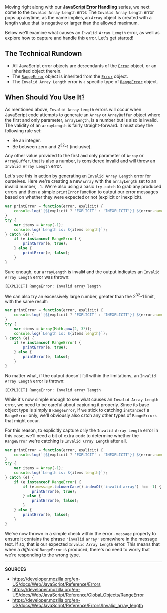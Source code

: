 Moving right along with our __JavaScript Error Handling__ series, we next come to the `Invalid Array Length` error.  The `Invalid Array Length` error pops up anytime, as the name implies, an `Array` object is created with a length value that is negative or larger than the allowed maximum.

Below we'll examine what causes an `Invalid Array Length` error, as well as explore how to capture and handle this error.  Let's get started!

## The Technical Rundown

- All JavaScript error objects are descendants of the [`Error`] object, or an inherited object therein.
- The [`RangeError`] object is inherited from the [`Error`] object.
- The `Invalid Array Length` error is a specific type of [`RangeError`] object.

## When Should You Use It?

As mentioned above, `Invalid Array Length` errors will occur when JavaScript code attempts to generate an `Array` or `ArrayBuffer` object where the first and only parameter, `arrayLength`, is a number but is also is invalid.  The validity of an `arrayLength` is fairly straight-forward.  It must obey the following rule set:

- Be an integer.
- Be between zero and 2<sup>32</sup>-1 (inclusive).

Any other value provided to the first and only parameter of `Array` or `ArrayBuffer`, that is also a number, is considered invalid and will throw an `Invalid Array Length` error.

Let's see this in action by generating an `Invalid Array Length` error for ourselves.  Here we're creating a new `Array` with the `arrayLength` set to an invalid number, `-1`.  We're also using a basic `try-catch` to grab any produced errors and then a simple `printError` function to output our error messages based on whether they were expected or not (explicit or inexplicit).

```js
var printError = function(error, explicit) {
    console.log(`[${explicit ? 'EXPLICIT' : 'INEXPLICIT'}] ${error.name}: ${error.message}`);
}
try {
    var items = Array(-1);
    console.log(`Length is: ${items.length}`);
} catch (e) {
    if (e instanceof RangeError) {
        printError(e, true);
    } else {
        printError(e, false);
    }
}
```
Sure enough, our `arrayLength` is invalid and the output indicates an `Invalid Array Length` error was thrown:

```
[EXPLICIT] RangeError: Invalid array length
```

We can also try an excessively large number, greater than the 2<sup>32</sup>-1 limit, with the same result:

```js
var printError = function(error, explicit) {
    console.log(`[${explicit ? 'EXPLICIT' : 'INEXPLICIT'}] ${error.name}: ${error.message}`);
}
try {
    var items = Array(Math.pow(2, 32));
    console.log(`Length is: ${items.length}`);
} catch (e) {
    if (e instanceof RangeError) {
        printError(e, true);
    } else {
        printError(e, false);
    }
}
```

No matter what, if the output doesn't fall within the limitations, an `Invalid Array Length` error is thrown:

```
[EXPLICIT] RangeError: Invalid array length
```

While it's now simple enough to see what causes an `Invalid Array Length` error, we need to be careful about capturing it properly.  Since its base object type is simply a `RangeError`, if we stick to catching `instanceof` a `RangeError` only, we'll obviously also catch any other types of `RangeErrors` that might occur.

For this reason, to explicitly capture only the `Invalid Array Length` error in this case, we'll need a bit of extra code to determine whether the `RangeError` we're catching is `Invalid Array Length` after all.

```js
var printError = function(error, explicit) {
    console.log(`[${explicit ? 'EXPLICIT' : 'INEXPLICIT'}] ${error.name}: ${error.message}`);
}
try {
    var items = Array(-1);
    console.log(`Length is: ${items.length}`);
} catch (e) {
    if (e instanceof RangeError) {
        if (e.message.toLowerCase().indexOf('invalid array') !== -1) {
            printError(e, true);
        } else {
            printError(e, false);
        }
    } else {
        printError(e, false);
    }
}
```

We've now thrown in a simple check within the error `.message` property to ensure it contains the phrase `'invalid array'` somewhere in the message text.  If so, that is our expected `Invalid Array Length` error.  This means that when a _different_ `RangeError` is produced, there's no need to worry that we're responding to the wrong type.

[`Error`]: https://developer.mozilla.org/en-US/docs/Web/JavaScript/Reference/Global_Objects/Error
[`RangeError`]: https://developer.mozilla.org/en-US/docs/Web/JavaScript/Reference/Global_Objects/RangeError
[`Invalid Code Point`]: https://developer.mozilla.org/en-US/docs/Web/JavaScript/Reference/Errors/Not_a_codepoint
[`code point`]: https://en.wikipedia.org/wiki/Code_point
[`String.fromCodePoint()`]: https://developer.mozilla.org/en-US/docs/Web/JavaScript/Reference/Global_Objects/String/fromCodePoint

---

__SOURCES__

- https://developer.mozilla.org/en-US/docs/Web/JavaScript/Reference/Errors
- https://developer.mozilla.org/en-US/docs/Web/JavaScript/Reference/Global_Objects/RangeError
- https://developer.mozilla.org/en-US/docs/Web/JavaScript/Reference/Errors/Invalid_array_length
